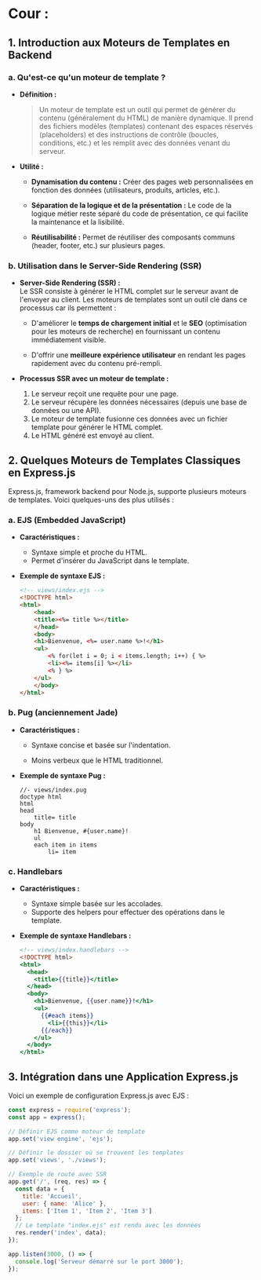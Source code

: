 # Cour : 

## 1. Introduction aux Moteurs de Templates en Backend

### a. Qu'est-ce qu'un moteur de template ?

- **Définition :**  
  
    > Un moteur de template est un outil qui permet de générer du contenu (généralement du HTML) de manière dynamique. Il prend des fichiers modèles (templates) contenant des espaces réservés (placeholders) et des instructions de contrôle (boucles, conditions, etc.) et les remplit avec des données venant du serveur.
  
- **Utilité :**
  
  - **Dynamisation du contenu :** Créer des pages web personnalisées en fonction des données (utilisateurs, produits, articles, etc.).
  
  - **Séparation de la logique et de la présentation :** Le code de la logique métier reste séparé du code de présentation, ce qui facilite la maintenance et la lisibilité.
  
  - **Réutilisabilité :** Permet de réutiliser des composants communs (header, footer, etc.) sur plusieurs pages.

### b. Utilisation dans le Server-Side Rendering (SSR)

- **Server-Side Rendering (SSR) :**  
  Le SSR consiste à générer le HTML complet sur le serveur avant de l'envoyer au client. Les moteurs de templates sont un outil clé dans ce processus car ils permettent :
  
  - D'améliorer le **temps de chargement initial** et le **SEO** (optimisation pour les moteurs de recherche) en fournissant un contenu immédiatement visible.
  
  - D'offrir une **meilleure expérience utilisateur** en rendant les pages rapidement avec du contenu pré-rempli.
  
- **Processus SSR avec un moteur de template :**  

  1. Le serveur reçoit une requête pour une page.
  2. Le serveur récupère les données nécessaires (depuis une base de données ou une API).
  3. Le moteur de template fusionne ces données avec un fichier template pour générer le HTML complet.
  4. Le HTML généré est envoyé au client.


## 2. Quelques Moteurs de Templates Classiques en Express.js

Express.js, framework backend pour Node.js, supporte plusieurs moteurs de templates. Voici quelques-uns des plus utilisés :

### a. EJS (Embedded JavaScript)

- **Caractéristiques :**
  - Syntaxe simple et proche du HTML.
  - Permet d'insérer du JavaScript dans le template.
  

- **Exemple de syntaxe EJS :**

    ```html
    <!-- views/index.ejs -->
    <!DOCTYPE html>
    <html>
        <head>
        <title><%= title %></title>
        </head>
        <body>
        <h1>Bienvenue, <%= user.name %>!</h1>
        <ul>
            <% for(let i = 0; i < items.length; i++) { %>
            <li><%= items[i] %></li>
            <% } %>
        </ul>
        </body>
    </html>
    ```

### b. Pug (anciennement Jade)

- **Caractéristiques :**
  
  - Syntaxe concise et basée sur l'indentation.
  
  - Moins verbeux que le HTML traditionnel.
  
- **Exemple de syntaxe Pug :**
  
    ```pug
    //- views/index.pug
    doctype html
    html
    head
        title= title
    body
        h1 Bienvenue, #{user.name}!
        ul
        each item in items
            li= item
    ```


### c. Handlebars

- **Caractéristiques :**
  - Syntaxe simple basée sur les accolades.
  - Supporte des helpers pour effectuer des opérations dans le template.
  
- **Exemple de syntaxe Handlebars :**
  ```handlebars
  <!-- views/index.handlebars -->
  <!DOCTYPE html>
  <html>
    <head>
      <title>{{title}}</title>
    </head>
    <body>
      <h1>Bienvenue, {{user.name}}!</h1>
      <ul>
        {{#each items}}
          <li>{{this}}</li>
        {{/each}}
      </ul>
    </body>
  </html>
  ```


## 3. Intégration dans une Application Express.js

Voici un exemple de configuration Express.js avec EJS :

```js
const express = require('express');
const app = express();

// Définir EJS comme moteur de template
app.set('view engine', 'ejs');

// Définir le dossier où se trouvent les templates
app.set('views', './views');

// Exemple de route avec SSR
app.get('/', (req, res) => {
  const data = {
    title: 'Accueil',
    user: { name: 'Alice' },
    items: ['Item 1', 'Item 2', 'Item 3']
  };
  // Le template "index.ejs" est rendu avec les données
  res.render('index', data);
});

app.listen(3000, () => {
  console.log('Serveur démarré sur le port 3000');
});
```

